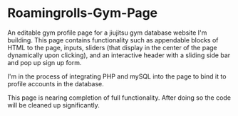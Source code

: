 # Roamingrolls-Gym-Page
An editable gym profile page for a jiujitsu gym database website I'm building. This page contains functionality such as appendable blocks of HTML to the page, inputs, sliders (that display in the center of the page dynamically upon clicking), and an interactive header with a sliding side bar and pop up sign up form. 

I'm in the process of integrating PHP and mySQL into the page to bind it to profile accounts in the database. 

This page is nearing completion of full functionality. After doing so the code will be cleaned up significantly.
